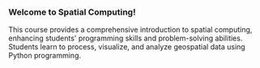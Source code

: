 <h3> Welcome to Spatial Computing! </h1>

This course provides a comprehensive introduction to spatial computing, enhancing students' programming skills and problem-solving abilities. Students learn to process, visualize, and analyze geospatial data using Python programming.

